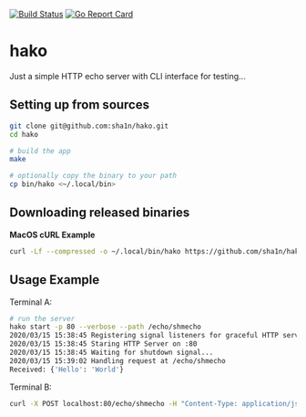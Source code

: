 [![Build Status](https://travis-ci.org/sha1n/hako.svg?branch=master)](https://travis-ci.org/sha1n/hako) [![Go Report Card](https://goreportcard.com/badge/sha1n/hako)](https://goreportcard.com/report/sha1n/hako)

# hako
Just a simple HTTP echo server with CLI interface for testing...


## Setting up from sources
```bash
git clone git@github.com:sha1n/hako.git
cd hako

# build the app
make

# optionally copy the binary to your path
cp bin/hako <~/.local/bin>
```

## Downloading released binaries

**MacOS cURL Example**
```bash
curl -Lf --compressed -o ~/.local/bin/hako https://github.com/sha1n/hako/releases/download/v0.3.0/hako-darwin-amd64
```

## Usage Example
Terminal A:
```bash 
# run the server
hako start -p 80 --verbose --path /echo/shmecho
2020/03/15 15:38:45 Registering signal listeners for graceful HTTP server shutdown..
2020/03/15 15:38:45 Staring HTTP Server on :80
2020/03/15 15:38:45 Waiting for shutdown signal...
2020/03/15 15:39:02 Handling request at /echo/shmecho
Received: {'Hello': 'World'}
```
Terminal B:
```bash 
curl -X POST localhost:80/echo/shmecho -H "Content-Type: application/json" --data "{'Hello': 'World'}"
```
